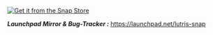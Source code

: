 [![Get it from the Snap Store](https://snapcraft.io/static/images/badges/en/snap-store-black.svg)](https://snapcraft.io/lutris)


**_Launchpad Mirror & Bug-Tracker :_** https://launchpad.net/lutris-snap
